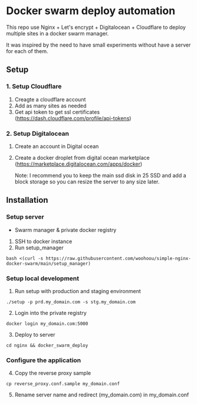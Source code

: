 # Docker swarm deploy automation

This repo use Nginx + Let's encrypt + Digitalocean + Cloudflare to deploy multiple sites in a docker swarm manager.

It was inspired by the need to have small experiments without have a server for each of them.

## Setup

### 1. Setup Cloudflare

1. Creagte a cloudflare account
2. Add as many sites as needed
3. Get api token to get ssl certificates (https://dash.cloudflare.com/profile/api-tokens)

### 2. Setup Digitalocean

1. Create an account in Digital ocean
2. Create a docker droplet from digital ocean marketplace (https://marketplace.digitalocean.com/apps/docker)

   Note: I recommend you to keep the main ssd disk in 25 SSD and add a block storage so you can resize the server to any size later.

## Installation

### Setup server

- Swarm manager & private docker registry

1. SSH to docker instance
2. Run setup_manager

```
bash <(curl -s https://raw.githubusercontent.com/woohoou/simple-nginx-docker-swarm/main/setup_manager)
```

### Setup local development

1. Run setup with production and staging environment

```
./setup -p prd.my_domain.com -s stg.my_domain.com
```

2. Login into the private registry

```
docker login my_domain.com:5000
```

3. Deploy to server

```
cd nginx && docker_swarm_deploy
```

### Configure the application

4. Copy the reverse proxy sample

```
cp reverse_proxy.conf.sample my_domain.conf
```

5. Rename server name and redirect (my_domain.com) in my_domain.conf
